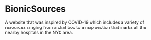 # BionicSources
A website that was inspired by COVID-19 which includes a variety of resources ranging from a chat box to a map section that marks all the nearby hospitals in the NYC area.
